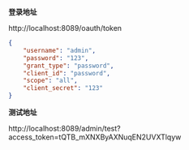 **登录地址**

http://localhost:8089/oauth/token

```json
{
    "username": "admin",
    "password": "123",
    "grant_type": "password",
    "client_id": "password",
    "scope": "all",
    "client_secret": "123"
}
```
**测试地址** 

http://localhost:8089/admin/test?access_token=tQTB_mXNXByAXNuqEN2UVXTlqyw